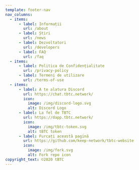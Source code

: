 ```yaml
---
template: footer-nav
nav_columns:
  - items:
      - label: Informații
        url: /about
      - label: Știri
        url: /news
      - label: Dezvoltatori
        url: /developers
      - label: FAQ
        url: /faq
  - items:
      - label: Politica de Confidențialitate
        url: /privacy-policy
      - label: Termeni de utilizare
        url: /terms-of-use
  - items:
      - label: A te alatura Discord
        url: https://chat.tbtc.network/
        icon:
          image: /img/discord-logo.svg
          alt: Discord Logo
      - label: La fel de TBTC
        url: https://dapp.tbtc.network/
        icon:
          image: /img/tbtc-token.svg
          alt: tBTC token
      - label: Furcați această pagină
        url: https://github.com/keep-network/tbtc-website
        icon:
          image: /img/fork.svg
          alt: Fork repo icon
copyright_text: ©2020 tBTC
---
```

